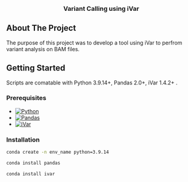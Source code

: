 <a name="readme-top"></a>

<!-- PROJECT LOGO -->
<br />
  <h3 align="center">Variant Calling using iVar</h3>
  <p align="center">
</div>

<!-- ABOUT THE PROJECT -->
## About The Project

<!-- [![Product Name Screen Shot][product-screenshot]](https://example.com) -->

The purpose of this project was to develop a tool using iVar to perfrom variant analysis on BAM files. 


<!-- GETTING STARTED -->
## Getting Started

Scripts are comatable with Python 3.9.14+, Pandas 2.0+, iVar 1.4.2+ .

### Prerequisites

* [![Python][Python]][Python-url]
* [![Pandas][Pandas]][Pandas-url]
* [![iVar][iVar]][iVar-url]


### Installation

  ```sh
  conda create -n env_name python=3.9.14
  ```

  ```sh
  conda install pandas
  ```

  ```sh
  conda install ivar
  ```

<!-- MARKDOWN LINKS & IMAGES -->
<!-- https://www.markdownguide.org/basic-syntax/#reference-style-links -->
[contributors-shield]: https://img.shields.io/github/contributors/ASU-Lim-Lab/GISAID.svg?style=for-the-badge
[contributors-url]: https://github.com/ASU-Lim-Lab/Absolute-Q/graphs/contributors
[Biopython]: https://img.shields.io/badge/Biopython-1.80-blue
[Biopython-url]: https://biopython.org/
[NumPy]: https://img.shields.io/badge/numpy-%23013243.svg?style=for-the-badge&logo=numpy&logoColor=white
[Numpy-url]: https://numpy.org/
[Pandas]: https://img.shields.io/badge/pandas-%23150458.svg?style=for-the-badge&logo=pandas&logoColor=white
[Pandas-url]: https://pandas.pydata.org/
[Python]: https://img.shields.io/badge/python-3670A0?style=for-the-badge&logo=python&logoColor=ffdd54
[Python-url]: https://www.python.org/
[iVar]: https://img.shields.io/badge/iVar-1.4.2-red
[iVar-url]: https://andersen-lab.github.io/ivar/html/index.html
